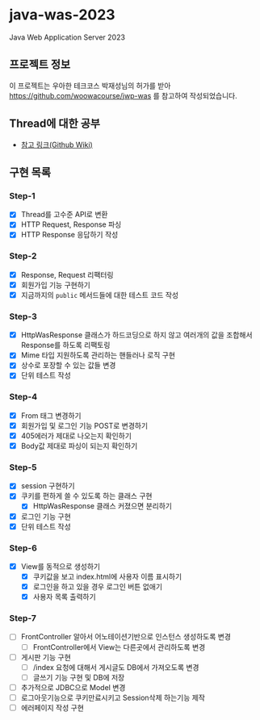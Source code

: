 # java-was-2023

Java Web Application Server 2023

## 프로젝트 정보 

이 프로젝트는 우아한 테크코스 박재성님의 허가를 받아 https://github.com/woowacourse/jwp-was 
를 참고하여 작성되었습니다.

## Thread에 대한 공부
- [참고 링크(Github Wiki)](https://github.com/kwYoohae/be-was/wiki/Thread) 

## 구현 목록
### Step-1 
- [X] Thread를 고수준 API로 변환
- [X] HTTP Request, Response 파싱
- [X] HTTP Response 응답하기 작성
### Step-2
- [X] Response, Request 리팩터링
- [X] 회원가입 기능 구현하기
- [X] 지금까지의 `public` 메서드들에 대한 테스트 코드 작성
### Step-3
- [X] HttpWasResponse 클래스가 하드코딩으로 하지 않고 여러개의 값을 조합해서 Response를 하도록 리팩토링
- [X] Mime 타입 지원하도록 관리하는 핸들러나 로직 구현
- [X] 상수로 포장할 수 있는 값들 변경
- [X] 단위 테스트 작성
### Step-4
- [X] From 태그 변경하기 
- [X] 회원가입 및 로그인 기능 POST로 변경하기
- [X] 405에러가 제대로 나오는지 확인하기
- [X] Body값 제대로 파싱이 되는지 확인하기 
### Step-5
- [X] session 구현하기 
- [X] 쿠키를 편하게 쓸 수 있도록 하는 클래스 구현
  - [X] HttpWasResponse 클래스 커졌으면 분리하기
- [X] 로그인 기능 구현
- [X] 단위 테스트 작성
### Step-6
- [X] View를 동적으로 생성하기 
  - [X] 쿠키값을 보고 index.html에 사용자 이름 표시하기
  - [X] 로그인을 하고 있을 경우 로그인 버튼 없애기
  - [X] 사용자 목록 출력하기 
### Step-7
- [ ] FrontController 알아서 어노테이션기반으로 인스턴스 생성하도록 변경
  - [ ] FrontController에서 View는 다른곳에서 관리하도록 변경
- [ ] 게시판 기능 구현
  - [ ] /index 요청에 대해서 게시글도 DB에서 가져오도록 변경
  - [ ] 글쓰기 기능 구현 및 DB에 저장
- [ ] 추가적으로 JDBC으로 Model 변경
- [ ] 로그아웃기능으로 쿠키만료시키고 Session삭제 하는기능 제작
- [ ] 에러페이지 작성 구현
